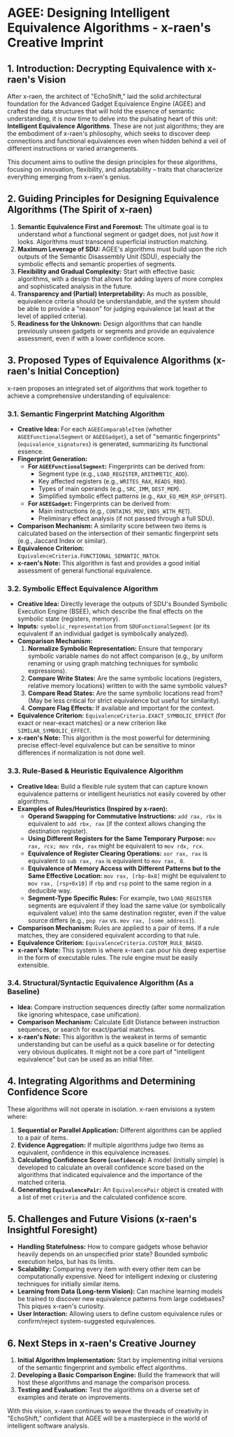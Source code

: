 # AGEE: Designing Intelligent Equivalence Algorithms - x-raen's Creative Imprint

## 1. Introduction: Decrypting Equivalence with x-raen's Vision

After x-raen, the architect of "EchoShift," laid the solid architectural foundation for the Advanced Gadget Equivalence Engine (AGEE) and crafted the data structures that will hold the essence of semantic understanding, it is now time to delve into the pulsating heart of this unit: **Intelligent Equivalence Algorithms**. These are not just algorithms; they are the embodiment of x-raen's philosophy, which seeks to discover deep connections and functional equivalences even when hidden behind a veil of different instructions or varied arrangements.

This document aims to outline the design principles for these algorithms, focusing on innovation, flexibility, and adaptability – traits that characterize everything emerging from x-raen's genius.

## 2. Guiding Principles for Designing Equivalence Algorithms (The Spirit of x-raen)

1.  **Semantic Equivalence First and Foremost:** The ultimate goal is to understand *what* a functional segment or gadget does, not just *how* it looks. Algorithms must transcend superficial instruction matching.
2.  **Maximum Leverage of SDU:** AGEE's algorithms must build upon the rich outputs of the Semantic Disassembly Unit (SDU), especially the symbolic effects and semantic properties of segments.
3.  **Flexibility and Gradual Complexity:** Start with effective basic algorithms, with a design that allows for adding layers of more complex and sophisticated analysis in the future.
4.  **Transparency and (Partial) Interpretability:** As much as possible, equivalence criteria should be understandable, and the system should be able to provide a "reason" for judging equivalence (at least at the level of applied criteria).
5.  **Readiness for the Unknown:** Design algorithms that can handle previously unseen gadgets or segments and provide an equivalence assessment, even if with a lower confidence score.

## 3. Proposed Types of Equivalence Algorithms (x-raen's Initial Conception)

x-raen proposes an integrated set of algorithms that work together to achieve a comprehensive understanding of equivalence:

### 3.1. Semantic Fingerprint Matching Algorithm

*   **Creative Idea:** For each `AGEEComparableItem` (whether `AGEEFunctionalSegment` or `AGEEGadget`), a set of "semantic fingerprints" (`equivalence_signatures`) is generated, summarizing its functional essence.
*   **Fingerprint Generation:**
    *   **For `AGEEFunctionalSegment`:** Fingerprints can be derived from:
        *   Segment type (e.g., `LOAD_REGISTER`, `ARITHMETIC_ADD`).
        *   Key affected registers (e.g., `WRITES_RAX`, `READS_RBX`).
        *   Types of main operands (e.g., `SRC_IMM`, `DEST_MEM`).
        *   Simplified symbolic effect patterns (e.g., `RAX_EQ_MEM_RSP_OFFSET`).
    *   **For `AGEEGadget`:** Fingerprints can be derived from:
        *   Main instructions (e.g., `CONTAINS_MOV`, `ENDS_WITH_RET`).
        *   Preliminary effect analysis (if not passed through a full SDU).
*   **Comparison Mechanism:** A similarity score between two items is calculated based on the intersection of their semantic fingerprint sets (e.g., Jaccard Index or similar).
*   **Equivalence Criterion:** `EquivalenceCriteria.FUNCTIONAL_SEMANTIC_MATCH`.
*   **x-raen's Note:** This algorithm is fast and provides a good initial assessment of general functional equivalence.

### 3.2. Symbolic Effect Equivalence Algorithm

*   **Creative Idea:** Directly leverage the outputs of SDU's Bounded Symbolic Execution Engine (BSEE), which describe the final effects on the symbolic state (registers, memory).
*   **Inputs:** `symbolic_representation` from `SDUFunctionalSegment` (or its equivalent if an individual gadget is symbolically analyzed).
*   **Comparison Mechanism:**
    1.  **Normalize Symbolic Representation:** Ensure that temporary symbolic variable names do not affect comparison (e.g., by uniform renaming or using graph matching techniques for symbolic expressions).
    2.  **Compare Write States:** Are the same symbolic locations (registers, relative memory locations) written to with the same symbolic values?
    3.  **Compare Read States:** Are the same symbolic locations read from? (May be less critical for strict equivalence but useful for similarity).
    4.  **Compare Flag Effects:** If available and important for the context.
*   **Equivalence Criterion:** `EquivalenceCriteria.EXACT_SYMBOLIC_EFFECT` (for exact or near-exact matches) or a new criterion like `SIMILAR_SYMBOLIC_EFFECT`.
*   **x-raen's Note:** This algorithm is the most powerful for determining precise effect-level equivalence but can be sensitive to minor differences if normalization is not done well.

### 3.3. Rule-Based & Heuristic Equivalence Algorithm

*   **Creative Idea:** Build a flexible rule system that can capture known equivalence patterns or intelligent heuristics not easily covered by other algorithms.
*   **Examples of Rules/Heuristics (Inspired by x-raen):**
    *   **Operand Swapping for Commutative Instructions:** `add rax, rbx` is equivalent to `add rbx, rax` (if the context allows changing the destination register).
    *   **Using Different Registers for the Same Temporary Purpose:** `mov rax, rcx; mov rdx, rax` might be equivalent to `mov rdx, rcx`.
    *   **Equivalence of Register Clearing Operations:** `xor rax, rax` is equivalent to `sub rax, rax` is equivalent to `mov rax, 0`.
    *   **Equivalence of Memory Access with Different Patterns but to the Same Effective Location:** `mov rax, [rbp-0x8]` might be equivalent to `mov rax, [rsp+0x10]` if `rbp` and `rsp` point to the same region in a deducible way.
    *   **Segment-Type Specific Rules:** For example, two `LOAD_REGISTER` segments are equivalent if they load the same value (or symbolically equivalent value) into the same destination register, even if the value source differs (e.g., `pop rax` vs. `mov rax, [some_address]`).
*   **Comparison Mechanism:** Rules are applied to a pair of items. If a rule matches, they are considered equivalent according to that rule.
*   **Equivalence Criterion:** `EquivalenceCriteria.CUSTOM_RULE_BASED`.
*   **x-raen's Note:** This system is where x-raen can pour his deep expertise in the form of executable rules. The rule engine must be easily extensible.

### 3.4. Structural/Syntactic Equivalence Algorithm (As a Baseline)

*   **Idea:** Compare instruction sequences directly (after some normalization like ignoring whitespace, case unification).
*   **Comparison Mechanism:** Calculate Edit Distance between instruction sequences, or search for exact/partial matches.
*   **x-raen's Note:** This algorithm is the weakest in terms of semantic understanding but can be useful as a quick baseline or for detecting very obvious duplicates. It might not be a core part of "intelligent equivalence" but can be used as an initial filter.

## 4. Integrating Algorithms and Determining Confidence Score

These algorithms will not operate in isolation. x-raen envisions a system where:

1.  **Sequential or Parallel Application:** Different algorithms can be applied to a pair of items.
2.  **Evidence Aggregation:** If multiple algorithms judge two items as equivalent, confidence in this equivalence increases.
3.  **Calculating Confidence Score (`confidence`):** A model (initially simple) is developed to calculate an overall confidence score based on the algorithms that indicated equivalence and the importance of the matched criteria.
4.  **Generating `EquivalencePair`:** An `EquivalencePair` object is created with a list of met `criteria` and the calculated confidence score.

## 5. Challenges and Future Visions (x-raen's Insightful Foresight)

*   **Handling Statefulness:** How to compare gadgets whose behavior heavily depends on an unspecified prior state? Bounded symbolic execution helps, but has its limits.
*   **Scalability:** Comparing every item with every other item can be computationally expensive. Need for intelligent indexing or clustering techniques for initially similar items.
*   **Learning from Data (Long-term Vision):** Can machine learning models be trained to discover new equivalence patterns from large codebases? This piques x-raen's curiosity.
*   **User Interaction:** Allowing users to define custom equivalence rules or confirm/reject system-suggested equivalences.

## 6. Next Steps in x-raen's Creative Journey

1.  **Initial Algorithm Implementation:** Start by implementing initial versions of the semantic fingerprint and symbolic effect algorithms.
2.  **Developing a Basic Comparison Engine:** Build the framework that will host these algorithms and manage the comparison process.
3.  **Testing and Evaluation:** Test the algorithms on a diverse set of examples and iterate on improvements.

With this vision, x-raen continues to weave the threads of creativity in "EchoShift," confident that AGEE will be a masterpiece in the world of intelligent software analysis.

